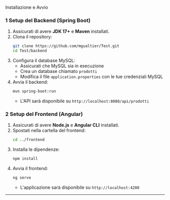 
 Installazione e Avvio

### 1 Setup del Backend (Spring Boot)
1. Assicurati di avere **JDK 17+** e **Maven** installati.
2. Clona il repository:
   ```bash
   git clone https://github.com/mgualtier/Test.git
   cd Test/backend
   ```
3. Configura il database MySQL:
   - Assicurati che MySQL sia in esecuzione
   - Crea un database chiamato `prodotti`
   - Modifica il file `application.properties` con le tue credenziali MySQL
4. Avvia il backend:
   ```bash
   mvn spring-boot:run
   ```
   - L'API sarà disponibile su `http://localhost:8080/api/prodotti`

### 2️ Setup del Frontend (Angular)
1. Assicurati di avere **Node.js** e **Angular CLI** installati.
2. Spostati nella cartella del frontend:
   ```bash
   cd ../frontend
   ```
3. Installa le dipendenze:
   ```bash
   npm install
   ```
4. Avvia il frontend:
   ```bash
   ng serve
   ```
   - L'applicazione sarà disponibile su `http://localhost:4200`

---



